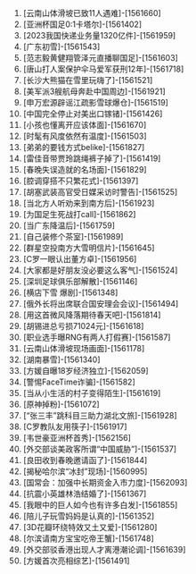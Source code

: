 
1. [云南山体滑坡已致11人遇难]-[1561660]
1. [亚洲杯国足0:1卡塔尔]-[1561402]
1. [2023我国快递业务量1320亿件]-[1561959]
1. [广东初雪]-[1561543]
1. [范志毅黄健翔管泽元直播聊国足]-[1561603]
1. [唐山打人案保护伞马爱军获刑12年]-[1561718]
1. [长沙大熊猫在雪里玩嗨了]-[1561521]
1. [美军派3艘航母奔赴中国周边]-[1561921]
1. [申万宏源辟谣江疏影雪球爆仓]-[1561519]
1. [中国完全停止对美出口镓锗]-[1561426]
1. [小孩也懂离开应该体面]-[1561670]
1. [时髦有风度依然有温度]-[1561503]
1. [弟弟的要钱方式belike]-[1561827]
1. [雷佳音带贾玲跳绳裤子掉了]-[1561419]
1. [春晚失误造就的名场面]-[1561829]
1. [腔调穿搭不只繁花式]-[1561397]
1. [胡塞武装高官受日媒采访时警告]-[1561525]
1. [当北方人听劝来到南方后]-[1561923]
1. [为国足生死战打call]-[1561862]
1. [当广东降温后]-[1561759]
1. [自己装修个茶室]-[1561989]
1. [群星空投南方大雪明信片]-[1561645]
1. [C罗一眼认出董方卓]-[1561956]
1. [大家都是好朋友没必要这么客气]-[1561524]
1. [深圳足球俱乐部解散]-[1561146]
1. [横店下雪 爆剧]-[1561348]
1. [俄外长将出席联合国安理会会议]-[1561494]
1. [用这首微风降落期待春天吧]-[1561814]
1. [胡锡进总亏损71024元]-[1561618]
1. [职业选手曝RNG有两人打假赛]-[1561587]
1. [云南山体滑坡现场画面]-[1561178]
1. [湖南暴雪]-[1561340]
1. [方媛自曝18岁经济独立]-[1562059]
1. [警惕FaceTime诈骗]-[1561582]
1. [当从小生活的村子变得陌生]-[1561619]
1. [原神掉粉]-[1561072]
1. [“张三丰”跳科目三助力湖北文旅]-[1561928]
1. [C罗教队友用筷子]-[1561917]
1. [韦世豪亚洲杯首秀]-[1562156]
1. [外交部谈美政客所谓“中国威胁”]-[1561537]
1. [良田收到春晚邀请函了]-[1561844]
1. [揭秘哈尔滨“冰封”现场]-[1560995]
1. [国常会：加强中长期资金入市力度]-[1562093]
1. [抗震小英雄林浩结婚了]-[1561367]
1. [我眼中的巨人如今也有许多白发]-[1561855]
1. [陪儿子玩雪妈妈是认真的]-[1561352]
1. [3D花瓣环绕特效又土又爱]-[1561280]
1. [尔滨请南方宝宝吃帝王蟹]-[1561748]
1. [外交部驳香港出现人才离港潮论调]-[1561639]
1. [方媛首次亮相综艺]-[1561491]